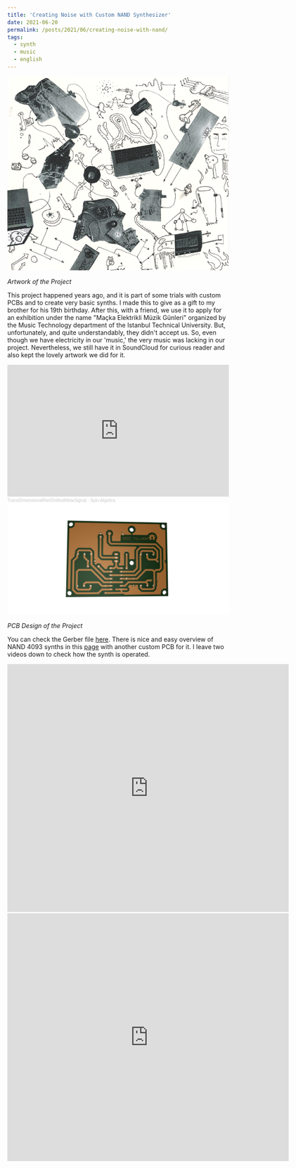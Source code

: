 ```yaml
---
title: 'Creating Noise with Custom NAND Synthesizer'
date: 2021-06-20
permalink: /posts/2021/06/creating-noise-with-nand/
tags:
  - synth
  - music
  - english
---
```


<img src="cover_nand.png" alt="artwork of the project"> 

_Artwork of the Project_

This project happened years ago, and it is part of some trials with custom PCBs and to create very basic synths. I made this to give as a gift to my brother for his
19th birthday. After this, with a friend, we use it to apply for an exhibition under the name "Maçka Elektrikli Müzik Günleri" organized by the Music Technology
department of the Istanbul Technical University. But, unfortunately, and quite understandably, they didn't accept us. So, even though we have electricity in our
'music,' the very music was lacking in our project. Nevertheless, we still have it in SoundCloud for curious reader and also kept the lovely artwork we did for it. 


<iframe width="100%" height="300" scrolling="no" frameborder="no" allow="autoplay" src="https://w.soundcloud.com/player/?url=https%3A//api.soundcloud.com/tracks/262519312&color=%23ff5500&auto_play=false&hide_related=false&show_comments=true&show_user=true&show_reposts=false&show_teaser=true&visual=true"></iframe><div style="font-size: 10px; color: #cccccc;line-break: anywhere;word-break: normal;overflow: hidden;white-space: nowrap;text-overflow: ellipsis; font-family: Interstate,Lucida Grande,Lucida Sans Unicode,Lucida Sans,Garuda,Verdana,Tahoma,sans-serif;font-weight: 100;"><a href="https://soundcloud.com/transdimensionalredshiftedmetasignal" title="TransDimensionalRedShiftedMetaSignal" target="_blank" style="color: #cccccc; text-decoration: none;">TransDimensionalRedShiftedMetaSignal</a> · <a href="https://soundcloud.com/transdimensionalredshiftedmetasignal/spin-algebra" title="Spin Algebra" target="_blank" style="color: #cccccc; text-decoration: none;">Spin Algebra</a></div>


<img src="nand_pcb.png" alt="PCB Design of Project">

_PCB Design of the Project_

You can check the Gerber file [here](https://github.com/atolyeware/NaNd_synth_v1). There is nice and easy overview of NAND 4093 synths in this [page](https://skunkworkssystems.wordpress.com/2020/07/13/4093-nand-gate-chaotic-synth/)
with another custom PCB for it. I leave two videos down to check how the synth is operated.

<iframe src="https://player.vimeo.com/video/574255779" width="640" height="564" frameborder="0" allow="autoplay; fullscreen" allowfullscreen></iframe>
<iframe src="https://player.vimeo.com/video/574257367" width="640" height="564" frameborder="0" allow="autoplay; fullscreen" allowfullscreen></iframe>
